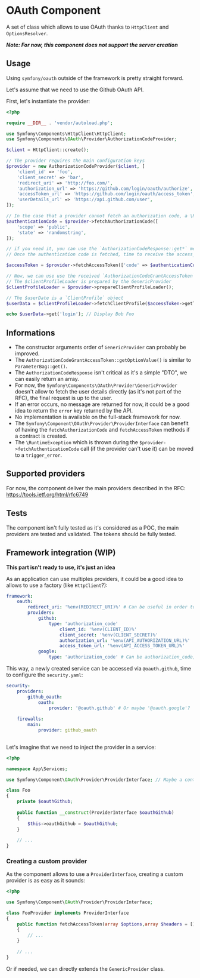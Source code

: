OAuth Component
===============

A set of class which allows to use OAuth thanks to `HttpClient` and `OptionsResolver`.

**_Note: For now, this component does not support the server creation_**

## Usage

Using `symfony/oauth` outside of the framework is pretty straight forward.

Let's assume that we need to use the Github OAuth API.

First, let's instantiate the provider:

```php
<?php

require __DIR__ . 'vendor/autoload.php';

use Symfony\Components\HttpClient\HttpClient;
use Symfony\Components\OAuth\Provider\AuthorizationCodeProvider;

$client = HttpClient::create();

// The provider requires the main configuration keys
$provider = new AuthorizationCodeProvider($client, [
    'client_id' => 'foo',
    'client_secret' => 'bar',
    'redirect_uri' => 'http://foo.com/',
    'authorization_url' => 'https://github.com/login/oauth/authorize',
    'accessToken_url' => 'https://github.com/login/oauth/access_token',
    'userDetails_url' => 'https://api.github.com/user',
]);

// In the case that a provider cannot fetch an authorization code, a \RuntimeException is thrown
$authenticationCode = $provider->fetchAuthorizationCode([
    'scope' => 'public', 
    'state' => 'randomstring',
]);

// if you need it, you can use the `AuthorizationCodeResponse::get*` methods to access both code and state
// Once the authentication code is fetched, time to receive the access_token

$accessToken = $provider->fetchAccessToken(['code' => $authenticationCode->getCode()]); 

// Now, we can use use the received `AuthorizationCodeGrantAccessToken` object value to fetch the user details
// The $clientProfileLoader is prepared by the GenericProvider
$clientProfileLoader = $provider->prepareClientProfileLoader();

// The $userDate is a `ClientProfile` object
$userData = $clientProfileLoader->fetchClientProfile($accessToken->getTokenValue('access_token'));

echo $userData->get('login'); // Display Bob Foo
```

## Informations

- The constructor arguments order of `GenericProvider` can probably be improved.
- The `AuthorizationCodeGrantAccessToken::getOptionValue()` is similar to `ParameterBag::get()`.
- The `AuthorizationCodeResponse` isn't critical as it's a simple "DTO", we can
  easily return an array.
- For now, the `Symfony\Components\OAuth\Provider\GenericProvider` doesn't allow
  to fetch the user details directly (as it's not part of the RFC), 
  the final request is up to the user.
- If an error occurs, no message are returned for now, it could be a good idea
  to return the `error` key returned by the API.
- No implementation is available on the full-stack framework for now.
- The `Symfony\Component\OAuth\Provider\ProviderInterface` can benefit of 
  having the `fetchAuthorizationCode` and `fetchAccessToken` methods if a 
  contract is created.
- The `\RuntimeException` which is thrown during the `$provider->fetchAuthenticationCode` call (if the provider can't use it)
  can be moved to a `trigger_error`. 

## Supported providers

For now, the component deliver the main providers described in the RFC: https://tools.ietf.org/html/rfc6749

## Tests

The component isn't fully tested as it's considered as a POC, 
the main providers are tested and validated.
The tokens should be fully tested. 

## Framework integration (WIP)

**This part isn't ready to use, it's just an idea**

As an application can use multiples providers, it could be a good idea to 
allows to use a factory (like `HttpClient`?):

```yaml
framework:
    oauth:
        redirect_uri: '%env(REDIRECT_URI)%' # Can be useful in order to share the configuration?
        providers:
            github:
                type: 'authorization_code'
                    client_id: '%env(CLIENT_ID)%'
                    client_secret: '%env(CLIENT_SECRET)%'
                    authorization_url: '%env(API_AUTHORIZATION_URL)%'
                    access_token_url: '%env(API_ACCESS_TOKEN_URL)%'
            google: 
                type: 'authorization_code' # Can be authorization_code, implicit, client_credentials or resource_owner
```

This way, a newly created service can be accessed via `@oauth.github`, 
time to configure the `security.yaml`:

```yaml
security:
    providers:
        github_oauth:
            oauth:
                provider: '@oauth.github' # Or maybe '@oauth.google'? 
    
    firewalls:
        main:
            provider: github_oauth
            
```

Let's imagine that we need to inject the provider in a service:

```php
<?php

namespace App\Services;

use Symfony\Component\OAuth\Provider\ProviderInterface; // Maybe a contract?

class Foo 
{
    private $oauthGithub;
    
    public function __construct(ProviderInterface $oauthGithub) 
    {
        $this->oauthGithub = $oauthGithub;
    }
    
    // ...
}
```

### Creating a custom provider

As the component allows to use a `ProviderInterface`, creating a custom provider
is as easy as it sounds: 

```php
<?php

use Symfony\Component\OAuth\Provider\ProviderInterface;

class FooProvider implements ProviderInterface 
{
    public function fetchAccessToken(array $options,array $headers = [],string $method = 'GET')
    {
        // ...
    }
    
    // ...
}
```

Or if needed, we can directly extends the `GenericProvider` class. 
